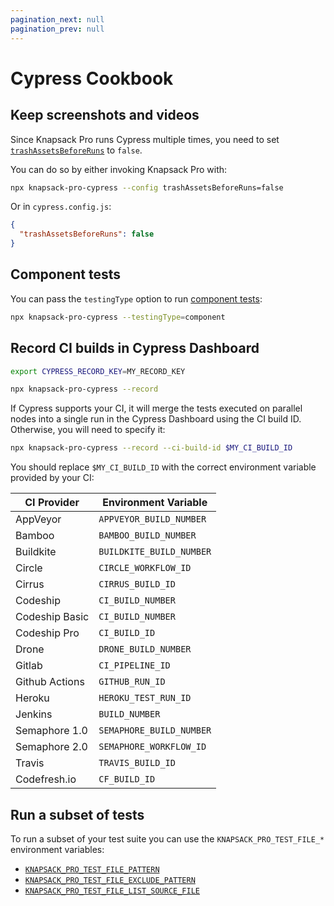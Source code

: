 ```yaml
---
pagination_next: null
pagination_prev: null
---
```


# Cypress Cookbook

## Keep screenshots and videos

Since Knapsack Pro runs Cypress multiple times, you need to set [`trashAssetsBeforeRuns`](https://docs.cypress.io/guides/references/configuration.html#Screenshots) to `false`.

You can do so by either invoking Knapsack Pro with:

```bash
npx knapsack-pro-cypress --config trashAssetsBeforeRuns=false
```

Or in `cypress.config.js`:

```json
{
  "trashAssetsBeforeRuns": false
}
```

## Component tests

You can pass the `testingType` option to run [component tests](https://docs.cypress.io/guides/component-testing/introduction):

```bash
npx knapsack-pro-cypress --testingType=component
```

## Record CI builds in Cypress Dashboard

```bash
export CYPRESS_RECORD_KEY=MY_RECORD_KEY

npx knapsack-pro-cypress --record
```

If Cypress supports your CI, it will merge the tests executed on parallel nodes into a single run in the Cypress Dashboard using the CI build ID. Otherwise, you will need to specify it:

```bash
npx knapsack-pro-cypress --record --ci-build-id $MY_CI_BUILD_ID
```

You should replace `$MY_CI_BUILD_ID` with the correct environment variable provided by your CI:

| CI Provider    | Environment Variable     |
| -------------- | ------------------------ |
| AppVeyor       | `APPVEYOR_BUILD_NUMBER`  |
| Bamboo         | `BAMBOO_BUILD_NUMBER`    |
| Buildkite      | `BUILDKITE_BUILD_NUMBER` |
| Circle         | `CIRCLE_WORKFLOW_ID`     |
| Cirrus         | `CIRRUS_BUILD_ID`        |
| Codeship       | `CI_BUILD_NUMBER`        |
| Codeship Basic | `CI_BUILD_NUMBER`        |
| Codeship Pro   | `CI_BUILD_ID`            |
| Drone          | `DRONE_BUILD_NUMBER`     |
| Gitlab         | `CI_PIPELINE_ID`         |
| Github Actions | `GITHUB_RUN_ID`          |
| Heroku         | `HEROKU_TEST_RUN_ID`     |
| Jenkins        | `BUILD_NUMBER`           |
| Semaphore 1.0  | `SEMAPHORE_BUILD_NUMBER` |
| Semaphore 2.0  | `SEMAPHORE_WORKFLOW_ID`  |
| Travis         | `TRAVIS_BUILD_ID`        |
| Codefresh.io   | `CF_BUILD_ID`            |

## Run a subset of tests

To run a subset of your test suite you can use the `KNAPSACK_PRO_TEST_FILE_*` environment variables:

- [`KNAPSACK_PRO_TEST_FILE_PATTERN`](reference.md#knapsack_pro_test_file_pattern)
- [`KNAPSACK_PRO_TEST_FILE_EXCLUDE_PATTERN`](reference.md#knapsack_pro_test_file_exclude_pattern)
- [`KNAPSACK_PRO_TEST_FILE_LIST_SOURCE_FILE`](reference.md#knapsack_pro_test_file_list_source_file)

